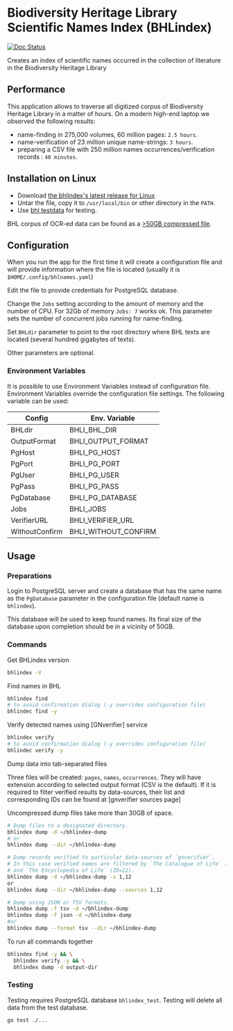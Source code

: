 # Biodiversity Heritage Library Scientific Names Index (BHLindex)

[![Doc Status][doc-img]][doc]

Creates an index of scientific names occurred in the collection of literature
in the Biodiversity Heritage Library

## Performance

This application allows to traverse all digitized corpus of Biodiversity
Heritage Library in a matter of hours. On a modern high-end laptop we
observed the following results:

- name-finding in 275,000 volumes, 60 million pages: `2.5 hours`.
- name-verification of 23 million unique name-strings: `3 hours`.
- preparing a CSV file with 250 million names occurrences/verification records
  : `40 minutes`.

## Installation on Linux

- Download [the bhlindex's latest release for Linux][bhlindex-latest]
- Untar the file, copy it to `/usr/local/bin` or other directory in the `PATH`.
- Use [bhl testdata][bhl-test] for testing.

BHL corpus of OCR-ed data can be found as a [>50GB compressed file][bhl-ocr].

## Configuration

When you run the app for the first time it will create a configuration file and
will provide information where the file is located (usually it is
`$HOME/.config/bhlnames.yaml`)

Edit the file to provide credentials for PostgreSQL database.

Change the `Jobs` setting according to the amount of memory and the number
of CPU. For 32Gb of memory `Jobs: 7` works ok. This parameter sets the number
of concurrent jobs running for name-finding.

Set `BHLdir` parameter to point to the root directory where BHL texts are
located (several hundred gigabytes of texts).

Other parameters are optional.

### Environment Variables

It is possible to use Environment Variables instead of configuration file.
Environment Variables override the configuration file settings. The following
variable can be used:

| Config         | Env. Variable        |
| -------------- | -------------------- |
| BHLdir         | BHLI_BHL_DIR         |
| OutputFormat   | BHLI_OUTPUT_FORMAT   |
| PgHost         | BHLI_PG_HOST         |
| PgPort         | BHLI_PG_PORT         |
| PgUser         | BHLI_PG_USER         |
| PgPass         | BHLI_PG_PASS         |
| PgDatabase     | BHLI_PG_DATABASE     |
| Jobs           | BHLI_JOBS            |
| VerifierURL    | BHLI_VERIFIER_URL    |
| WithoutConfirm | BHLI_WITHOUT_CONFIRM |

## Usage

### Preparations

Login to PostgreSQL server and create a database that has the same name as the
`PgDatabase` parameter in the configuration file (default name is `bhlindex`).

This database will be used to keep found names. Its final size of the database
upon completion should be in a vicinity of 50GB.

### Commands

Get BHLindex version

```bash
bhlindex -V
```

Find names in BHL

```bash
bhlindex find
# to avoid confirmation dialog (-y overrides configuration file)
bhlindec find -y
```

Verify detected names using [GNverifier] service

```bash
bhlindex verify
# to avoid confirmation dialog (-y overrides configuration file)
bhlindec verify -y
```

Dump data into tab-separated files

Three files will be created: `pages`, `names`, `occurrences`. They
will have extension according to selected output format (CSV is the default).
If it is required to filter verified results by data-sources, their list and
corresponding IDs can be found at [gnverifier sources page]

Uncompressed dump files take more than 30GB of space.

```bash
# Dump files to a designated directory.
bhlindex dump -d ~/bhlindex-dump
# or
bhlindex dump --dir ~/bhlindex-dump

# Dump records verified to particular data-sources of `gnverifier`.
# In this case verified names are filtered by `The Catalogue of Life` (ID=1)
# and `The Encyclopedia of Life` (ID=12).
bhlindex dump -d ~/bhlindex-dump -s 1,12
or
bhlindex dump --dir ~/bhlindex-dump --sources 1,12

# Dump using JSON or TSV formats.
bhlindex dump -f tsv -d ~/bhlindex-dump
bhlindex dump -f json -d ~/bhlindex-dump
#or
bhlindex dump --format tsv --dir ~/bhlindex-dump
```

To run all commands together

```bash
bhlindex find -y && \
  bhlindex verify -y && \
  bhlindex dump -d output-dir
```

### Testing

Testing requires PostgreSQL database `bhlindex_test`.
Testing will delete all data from the test database.

```bash
go test ./...
```

[bhl-ocr]: http://opendata.globalnames.org/dumps/
[bhlindex-latest]: https://github.com/gnames/bhlindex/releases/latest
[bhl-test]: https://github.com/gnames/bhlindex/tree/master/testdata/bhl/ocr
[doc-img]: https://godoc.org/github.com/gnames/bhlindex?status.png
[doc]: https://godoc.org/github.com/gnames/bhlindex
